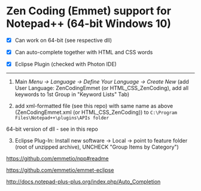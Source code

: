 
# Zen Coding (Emmet) support for Notepad++ (64-bit Windows 10)

- [x] Can work on 64-bit (see respective dll)

- [x] Can auto-complete together with HTML and CSS words

- [x] Eclipse Plugin (checked with Photon IDE)

<hr>

1. Main _Menu -> Language -> Define Your Language -> Create New_ (add User Language: ZenCodingEmmet (or HTML_CSS_ZenCoding), add all keywords to 1st Group in  "Keyword Lists" Tab)

2. add xml-formatted file (see this repo) with same name as above (ZenCodingEmmet.xml (or HTML_CSS_ZenCoding)) to `C:\Program Files\Notepad++\plugins\APIs folder`

64-bit version of dll - see in this repo

3. Eclipse Plug-In: Install new software -> Local -> point to feature folder (root of unzipped archive), UNCHECK "Group Items by Category")


https://github.com/emmetio/npp#readme 

https://github.com/emmetio/emmet-eclipse 

http://docs.notepad-plus-plus.org/index.php/Auto_Completion 
